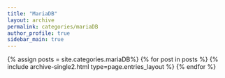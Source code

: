 ```yaml
---
title: "MariaDB"
layout: archive
permalink: categories/mariaDB
author_profile: true
sidebar_main: true
---
```



{% assign posts = site.categories.mariaDB%} 
{% for post in posts %} {% include archive-single2.html type=page.entries_layout %} {% endfor %}
